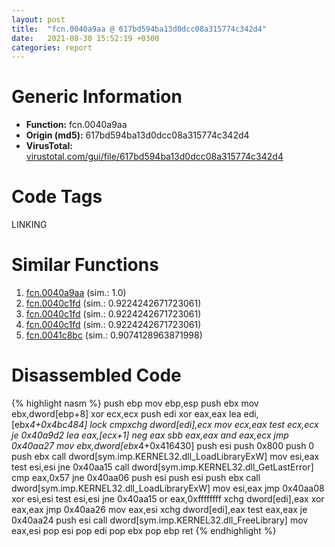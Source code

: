 ```yaml
---
layout: post
title:  "fcn.0040a9aa @ 617bd594ba13d0dcc08a315774c342d4"
date:   2021-08-30 15:52:19 +0300
categories: report
---
```


# Generic Information
- **Function:** fcn.0040a9aa
- **Origin (md5):** 617bd594ba13d0dcc08a315774c342d4
- **VirusTotal:** [virustotal.com/gui/file/617bd594ba13d0dcc08a315774c342d4][virustotal_ref]

# Code Tags
<span class="tag" id="LINKING">LINKING</span>


# Similar Functions

1. [fcn.0040a9aa][similar_1_ref] (sim.: 1.0)
2. [fcn.0040c1fd][similar_2_ref] (sim.: 0.9224242671723061)
3. [fcn.0040c1fd][similar_3_ref] (sim.: 0.9224242671723061)
4. [fcn.0040c1fd][similar_4_ref] (sim.: 0.9224242671723061)
5. [fcn.0041c8bc][similar_5_ref] (sim.: 0.9074128963871998)


# Disassembled Code

{% highlight nasm %}
push ebp
mov ebp,esp
push ebx
mov ebx,dword[ebp+8]
xor ecx,ecx
push edi
xor eax,eax
lea edi,[ebx*4+0x4bc484]
lock cmpxchg dword[edi],ecx
mov ecx,eax
test ecx,ecx
je 0x40a9d2
lea eax,[ecx+1]
neg eax
sbb eax,eax
and eax,ecx
jmp 0x40aa27
mov ebx,dword[ebx*4+0x416430]
push esi
push 0x800
push 0
push ebx
call dword[sym.imp.KERNEL32.dll_LoadLibraryExW]
mov esi,eax
test esi,esi
jne 0x40aa15
call dword[sym.imp.KERNEL32.dll_GetLastError]
cmp eax,0x57
jne 0x40aa06
push esi
push esi
push ebx
call dword[sym.imp.KERNEL32.dll_LoadLibraryExW]
mov esi,eax
jmp 0x40aa08
xor esi,esi
test esi,esi
jne 0x40aa15
or eax,0xffffffff
xchg dword[edi],eax
xor eax,eax
jmp 0x40aa26
mov eax,esi
xchg dword[edi],eax
test eax,eax
je 0x40aa24
push esi
call dword[sym.imp.KERNEL32.dll_FreeLibrary]
mov eax,esi
pop esi
pop edi
pop ebx
pop ebp
ret 
{% endhighlight %}


[similar_1_ref]: /report/fcn.0040a9aa@b8b9b802e96d8e813c605554cf6f7018
[similar_2_ref]: /report/fcn.0040c1fd@0b073c89b077a27e3496540be7574e33
[similar_3_ref]: /report/fcn.0040c1fd@a7fde220a04c8ad1ded25e571c4daa50
[similar_4_ref]: /report/fcn.0040c1fd@339149a6ceaff8ec9831ebc6113adb23
[similar_5_ref]: /report/fcn.0041c8bc@d32515577b2cd57bf3dd6c5e3c37e219
[virustotal_ref]: https://www.virustotal.com/gui/file/617bd594ba13d0dcc08a315774c342d4